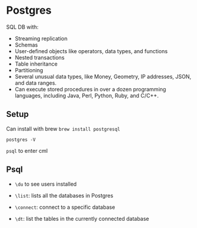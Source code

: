 # Postgres

SQL DB with:

- Streaming replication
- Schemas
- User-defined objects like operators, data types, and functions
- Nested transactions
- Table inheritance
- Partitioning
- Several unusual data types, like Money, Geometry, IP addresses, JSON, and data ranges.
- Can execute stored procedures in over a dozen programming languages, including Java, Perl, Python, Ruby, and C/C++.

## Setup

Can install with brew `brew install postgresql`

`postgres -V`

`psql` to enter cml

## Psql

- `\du` to see users installed 

- `\list`: lists all the databases in Postgres
- `\connect`: connect to a specific database
- `\dt`: list the tables in the currently connected database

